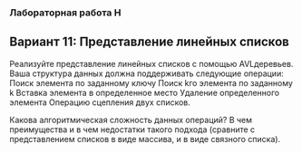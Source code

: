 
### Лабораторная работа H
## Вариант 11: Представление линейных списков
Реализуйте представление линейных списков с помощью AVLдеревьев. Ваша структура данных должна поддерживать следующие операции:
Поиск элемента по заданному ключу
Поиск kго элемента по заданному k
Вставка элемента в определенное место
Удаление определенного элемента
Операцию сцепления двух списков.

Какова алгоритмическая сложность данных операций? В чем преимущества и в чем недостатки такого
подхода (сравните с представлением списков в виде массива, и в виде связного списка).
